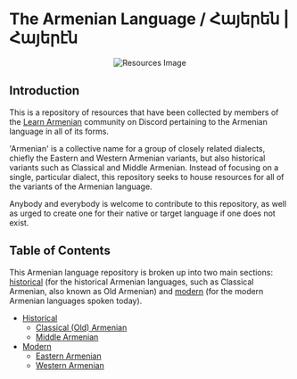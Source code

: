 # The Armenian Language / Հայերեն | Հայերէն

<div align="center">
    <section>
        <img src="https://user-images.githubusercontent.com/56321034/178072582-7cf6a882-e6a8-4e3f-a6e0-00e8ffe60f97.png" alt="Resources Image"/>
    </section>
</div>

## Introduction

This is a repository of resources that have been collected by members of the
[Learn Armenian](https://discord.gg/xwgAysRrZU) community on Discord pertaining
to the Armenian language in all of its forms.

'Armenian' is a collective name for a group of closely related dialects, chiefly
the Eastern and Western Armenian variants, but also historical variants such as
Classical and Middle Armenian. Instead of focusing on a single, particular
dialect, this repository seeks to house resources for all of the variants of the
Armenian language.

Anybody and everybody is welcome to contribute to this repository, as well as
urged to create one for their native or target language if one does not exist.

## Table of Contents

This Armenian language repository is broken up into two main sections:
[historical](Historical/README.md) (for the historical Armenian languages, such
as Classical Armenian, also known as Old Armenian) and
[modern](Historical/README.md) (for the modern Armenian languages spoken today).

- [Historical](Historical/README.md)
  - [Classical (Old) Armenian](Historical/Classical%20Armenian/README.md)
  - [Middle Armenian](Historical/Middle%20Armenian/README.md)
- [Modern](Modern/README.md)
  - [Eastern Armenian](Modern/Eastern%20Armenian/README.md)
  - [Western Armenian](Modern/Western%20Armenian/README.md)
